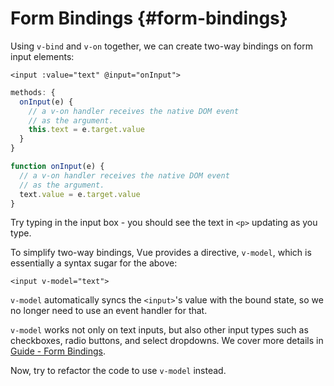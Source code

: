 # Form Bindings {#form-bindings}

Using `v-bind` and `v-on` together, we can create two-way bindings on form input elements:

```vue-html
<input :value="text" @input="onInput">
```

<div class="options-api">

```js
methods: {
  onInput(e) {
    // a v-on handler receives the native DOM event
    // as the argument.
    this.text = e.target.value
  }
}
```

</div>

<div class="composition-api">

```js
function onInput(e) {
  // a v-on handler receives the native DOM event
  // as the argument.
  text.value = e.target.value
}
```

</div>

Try typing in the input box - you should see the text in `<p>` updating as you type.

To simplify two-way bindings, Vue provides a directive, `v-model`, which is essentially a syntax sugar for the above:

```vue-html
<input v-model="text">
```

`v-model` automatically syncs the `<input>`'s value with the bound state, so we no longer need to use an event handler for that.

`v-model` works not only on text inputs, but also other input types such as checkboxes, radio buttons, and select dropdowns. We cover more details in <a target="_blank" href="/guide/essentials/forms.html">Guide - Form Bindings</a>.

Now, try to refactor the code to use `v-model` instead.
